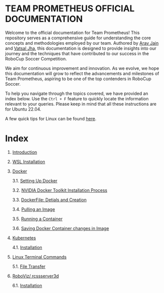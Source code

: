 # TEAM PROMETHEUS OFFICIAL DOCUMENTATION

Welcome to the official documentation for Team Prometheus! This repository serves as a comprehensive guide for understanding the core concepts and methodologies employed by our team. Authored by [Arav Jain](https://github.com/AravJain007) and [Vatsal Jha](https://github.com/Vatsal-Jha256), this documentation is designed to provide insights into our journey and the techniques that have contributed to our success in the RoboCup Soccer Competition.

We aim for continuous improvement and innovation. As we evolve, we hope this documentation will grow to reflect the advancements and milestones of Team Prometheus, aspiring to be one of the top contenders in RoboCup Soccer.

To help you navigate through the topics covered, we have provided an index below. Use the `Ctrl + F` feature to quickly locate the information relevant to your queries. Please keep in mind that all these instructions are for Ubuntu 22.04.

A few quick tips for Linux can be found [here](Linux/README.md).

# Index

1. [Introduction](intro)
2. [WSL Installation](WSL/wsl-download.md)
3. [Docker](Docker)
   
    3.1. [Setting Up Docker](Docker/setting-up-docker.md)

    3.2. [NVIDIA Docker Toolkit Installation Process](Docker/nvidia-docker-toolkit.md)

    3.3. [DockerFile: Detials and Creation](Docker/dockerfile-details-and-creation.md)

    3.4. [Pulling an Image](Docker/pulling-image.md)

    3.5. [Running a Container](Docker/running-a-container.md)

    3.6. [Saving Docker Container changes in Image](Docker/saving-container-image.md)

4. [Kubernetes](Kubernetes)

    4.1. [Installation]()

5. [Linux Terminal Commands](Linux)

    5.1. [File Transfer](Linux/file-transfer.md)

6. [RoboViz/ rcssserver3d](Roboviz-rcssserver3d)

    6.1. [Installation](Roboviz-rcssserver3d/install.md)

